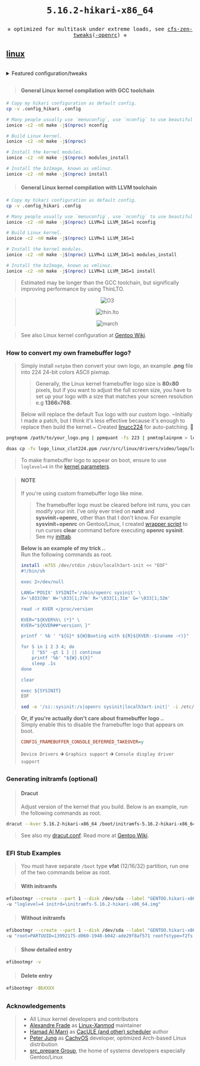 # <p align="center">`5.16.2-hikari-x86_64`</p>

<p align="center"><samp>✲ optimized for multitask under extreme loads, see <a href="https://github.com/igo95862/cfs-zen-tweaks">cfs-zen-tweaks</a>(<a href="https://github.com/owl4ce/cfs-zen-tweaks-openrc">-openrc</a>) ✲</samp></p>

## [linux](./linux) <img alt="" align="right" src="https://badges.pufler.dev/visits/owl4ce/hikari-x86_64?style=flat-square&label=&color=000000&logo=GitHub&logoColor=white&labelColor=373e4d"/>

<p align="center"><a href="#general-linux-kernel-compilation-with-gcc-toolchain"><img alt="" src="https://repository-images.githubusercontent.com/308812995/e978591c-11ed-452f-bab8-718c2fca29cf"/></a></p>

<details>
<summary>Featured configuration/tweaks</summary>
  
  <br>
  
  > * Use [LRNG](https://github.com/smuellerDD/lrng) framework to provide sufficient entropy during boot as well as in virtual environments and SSDs
  > * Use balanced 500Hz timer frequency for fast desktop interactivity and smoothness with energy-efficient
  > * Use [Clang/LLVM toolchain](https://kernel.org/doc/html/latest/kbuild/llvm.html) with O3 optimization for processor family x86-64-v3 and ThinLTO by default
  > * Majority use [LZ4](https://github.com/lz4/lz4) compression algorithm for fastest de/compression speeds with low-compression ratio
  > * Use [BFQ I/O scheduler](https://kernel.org/doc/html/latest/block/bfq-iosched.html) which guarantees high-system, applications responsiveness, and low-latency
  > * Use [Performance governor](https://kernel.org/doc/html/latest/admin-guide/pm/cpufreq.html) by default for max CPU speed, change if too high energy consumptions
  > * Disabled unused features like 5-level page tables, debugging, kexec, kprobes, NUMA, Xen, etc.
  > * Enabled F2FS (SSD) and EXT4 (HDD) as built-in which optimized, and BTRFS as module
  > * Enabled AMD-specific or Intel-specific features, other SoCs are all disabled
  > * Enabled [AMD-pstate](https://lore.kernel.org/lkml/20211029130241.1984459-1-ray.huang@amd.com/T) driver for schedutil and ondemand governor
  > * Enabled [Zstd](https://github.com/facebook/zstd) module compression support by default (KMOD)
  > * Enabled Google's BBRv2 TCP congestion control by default
  > * Enabled New Paragon's Software [NTFS3](https://kernel.org/doc/html/latest/filesystems/ntfs3.html) driver
  > * Full-support [EFI stub](https://kernel.org/doc/html/latest/admin-guide/efi-stub.html) w/o initramfs
  > * Many more as in [xanmod.org](https://xanmod.org).
  
  > This configuration based on Linux souces with [Xanmod patchset](https://xanmod.org) + [Gentoo patches](https://wiki.gentoo.org/wiki/Project:Kernel/Gentoo-sources) from [src_prepare-overlay](https://gitlab.com/src_prepare/src_prepare-overlay/-/tree/master/sys-kernel/xanmod-sources).

</details>

##  
> #### General Linux kernel compilation with GCC toolchain
```sh
# Copy my hikari configuration as default config.
cp -v .config_hikari .config

# Many people usually use `menuconfig`, use `nconfig` to use beautiful curses interface.
ionice -c2 -n0 make -j$(nproc) nconfig

# Build Linux kernel.
ionice -c2 -n0 make -j$(nproc)

# Install the kernel modules.
ionice -c2 -n0 make -j$(nproc) modules_install

# Install the bzImage, known as vmlinuz.
ionice -c2 -n0 make -j$(nproc) install
```
> #### General Linux kernel compilation with LLVM toolchain
```sh
# Copy my hikari configuration as default config.
cp -v .config_hikari .config

# Many people usually use `menuconfig`, use `nconfig` to use beautiful curses interface.
ionice -c2 -n0 make -j$(nproc) LLVM=1 LLVM_IAS=1 nconfig

# Build Linux kernel.
ionice -c2 -n0 make -j$(nproc) LLVM=1 LLVM_IAS=1

# Install the kernel modules.
ionice -c2 -n0 make -j$(nproc) LLVM=1 LLVM_IAS=1 modules_install

# Install the bzImage, known as vmlinuz.
ionice -c2 -n0 make -j$(nproc) LLVM=1 LLVM_IAS=1 install
```
> Estimated may be longer than the GCC toolchain, but significally improving performance by using ThinLTO.

> <p align="center"><img src="./.github/screenshots/2021-10-30-072210_1301x748_scrot.png" alt="O3"/></p>
> <p align="center"><img src="./.github/screenshots/2021-10-30-073344_1301x748_scrot.png" alt="thin.lto"/></p>
> <p align="center"><img src="./.github/screenshots/2021-10-30-072151_1301x748_scrot.png" alt="march"/></p>

> See also Linux kernel configuration at [Gentoo Wiki](https://wiki.gentoo.org/wiki/Kernel/Configuration).

##  
### How to convert my own framebuffer logo?
> Simply install `netpbm` then convert your own logo, an example **.png** file into 224 24-bit colors ASCII pixmap.
> 
> > Generally, the Linux kernel framebuffer logo size is **80**x**80** pixels, but if you want to adjust the full screen size, you have to set up your logo with a size that matches your screen resolution e.g **1366**x**768**.
>
> Below will replace the default Tux logo with our custom logo. ~Initially I made a patch, but I think it's less effective because it's enough to replace then build the kernel.~ Created [linucc224](https://github.com/owl4ce/linucc224) for auto-patching. :tada:
```sh
pngtopnm /path/to/your_logo.png | ppmquant -fs 223 | pnmtoplainpnm > logo_linux_clut224.ppm

doas cp -fv logo_linux_clut224.ppm /usr/src/linux/drivers/video/logo/logo_linux_clut224.ppm
```

> To make framebuffer logo to appear on boot, ensure to use `loglevel=4` in the [kernel parameters](https://wiki.archlinux.org/index.php/Kernel_parameters).

> #### NOTE
> If you're using custom framebuffer logo like mine.  
> > The framebuffer logo must be cleared before init runs, you can modify your init. I've only ever tried on **runit** and **sysvinit**+**openrc**, other than that I don't know. For example **sysvinit**+**openrc** on Gentoo/Linux, I created [wrapper script](https://github.com/owl4ce/hmg/blob/main/sbin/localh3art-init) to run curses **clear** command before executing **openrc sysinit**. See my [inittab](https://github.com/owl4ce/hmg/blob/main/etc/inittab#L19-L20).  
> 
> **Below is an example of my trick ..**  
> Run the following commands as root.
> ```sh
> install -m755 /dev/stdin /sbin/localh3art-init << "EOF"
> #!/bin/sh
> 
> exec 2>/dev/null
> 
> LANG='POSIX' SYSINIT='/sbin/openrc sysinit' \
> X='\033[0m' W='\033[1;37m' R='\033[1;31m' G='\033[1;32m'
> 
> read -r KVER </proc/version
> 
> KVER="${KVER%%\ (*}" \
> KVER="${KVER##*version\ }"
> 
> printf ' %b ' "${G}* ${W}Booting with ${R}${KVER:-$(uname -r)}"
> 
> for S in 1 2 3 4; do
>     [ "$S" -gt 1 ] || continue
>     printf '%b' "${W}.${X}"
>     sleep .1s
> done
> 
> clear
> 
> exec ${SYSINIT}
> EOF
> ```
> ```sh
> sed -e '/si::sysinit:/s|openrc sysinit|localh3art-init|' -i /etc/inittab

> **Or, if you're actually don't care about framebuffer logo ..**  
> Simply enable this to disable the framebuffer logo that appears on boot.
> ```cfg  
> CONFIG_FRAMEBUFFER_CONSOLE_DEFERRED_TAKEOVER=y
> ```
> `Device Drivers` 🡲 `Graphics support` 🡲 `Console display driver support`

##  
### Generating initramfs (optional)
> #### Dracut
> Adjust version of the kernel that you build. Below is an example, run the following commands as root.
```sh
dracut --kver 5.16.2-hikari-x86_64 /boot/initramfs-5.16.2-hikari-x86_64.img --force
```
> See also my [dracut.conf](https://github.com/owl4ce/hmg/blob/main/etc/dracut.conf). Read more at [Gentoo Wiki](https://wiki.gentoo.org/wiki/Dracut).

##  
### EFI Stub Examples
> You must have separate `/boot` type **vfat** (12/16/32) partition, run one of the two commands below as root.  

> #### With initramfs
```sh
efibootmgr --create --part 1 --disk /dev/sda --label "GENTOO.hikari-x86_64" --loader "\vmlinuz-5.16.2-hikari-x86_64" \
-u "loglevel=4 initrd=\initramfs-5.16.2-hikari-x86_64.img"
```
> #### Without initramfs
```sh
efibootmgr --create --part 1 --disk /dev/sda --label "GENTOO.hikari-x86_64" --loader "\vmlinuz-5.16.2-hikari-x86_64" \
-u "root=PARTUUID=13992175-d060-1948-b042-ade29f8af571 rootfstype=f2fs rootflags=gc_merge,checkpoint_merge,compress_algorithm=lz4,compress_extension=*,compress_chksum,compress_cache,atgc loglevel=4"
```
> #### Show detailed entry
```sh
efibootmgr -v
```
> #### Delete entry
```sh
efibootmgr -BbXXXX
```

##  
### Acknowledgements
> * All Linux kernel developers and contributors
> * [Alexandre Frade](https://github.com/xanmod) as [Linux-Xanmod](https://xanmod.org) maintainer
> * [Hamad Al Marri](https://github.com/hamadmarri) as [CacULE (and other) scheduler](https://github.com/hamadmarri/cacule-cpu-scheduler) author
> * [Peter Jung](https://github.com/ptr1337) as [CachyOS](https://cachyos.org) developer, optimized Arch-based Linux distribution
> * [src_prepare Group](https://src_prepare.gitlab.io), the home of systems developers especially Gentoo/Linux
